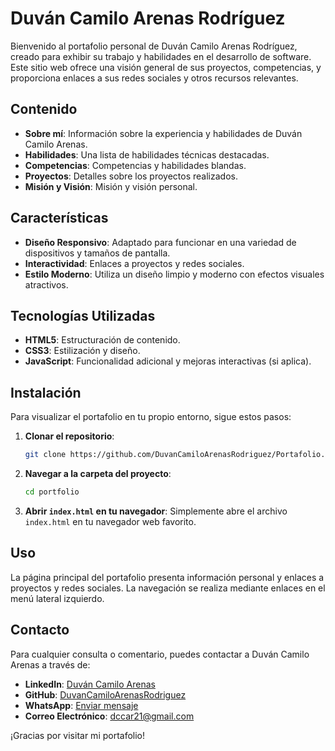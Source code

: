 # Duván Camilo Arenas Rodríguez

Bienvenido al portafolio personal de Duván Camilo Arenas Rodríguez, creado para exhibir su trabajo y habilidades en el desarrollo de software. Este sitio web ofrece una visión general de sus proyectos, competencias, y proporciona enlaces a sus redes sociales y otros recursos relevantes.

## Contenido

- **Sobre mí**: Información sobre la experiencia y habilidades de Duván Camilo Arenas.
- **Habilidades**: Una lista de habilidades técnicas destacadas.
- **Competencias**: Competencias y habilidades blandas.
- **Proyectos**: Detalles sobre los proyectos realizados.
- **Misión y Visión**: Misión y visión personal.

## Características

- **Diseño Responsivo**: Adaptado para funcionar en una variedad de dispositivos y tamaños de pantalla.
- **Interactividad**: Enlaces a proyectos y redes sociales.
- **Estilo Moderno**: Utiliza un diseño limpio y moderno con efectos visuales atractivos.

## Tecnologías Utilizadas

- **HTML5**: Estructuración de contenido.
- **CSS3**: Estilización y diseño.
- **JavaScript**: Funcionalidad adicional y mejoras interactivas (si aplica).

## Instalación

Para visualizar el portafolio en tu propio entorno, sigue estos pasos:

1. **Clonar el repositorio**:
    ```bash
    git clone https://github.com/DuvanCamiloArenasRodriguez/Portafolio.git
    ```

2. **Navegar a la carpeta del proyecto**:
    ```bash
    cd portfolio
    ```

3. **Abrir `index.html` en tu navegador**:
    Simplemente abre el archivo `index.html` en tu navegador web favorito.

## Uso

La página principal del portafolio presenta información personal y enlaces a proyectos y redes sociales. La navegación se realiza mediante enlaces en el menú lateral izquierdo.


## Contacto

Para cualquier consulta o comentario, puedes contactar a Duván Camilo Arenas a través de:

- **LinkedIn**: [Duván Camilo Arenas](www.linkedin.com/in/duvancarenasr)
- **GitHub**: [DuvanCamiloArenasRodriguez](https://github.com/DuvanCamiloArenasRodriguez)
- **WhatsApp**: [Enviar mensaje](https://wa.me/+573194839199)
- **Correo Electrónico**: [dccar21@gmail.com](mailto:dccar21@gmail.com)

¡Gracias por visitar mi portafolio!
